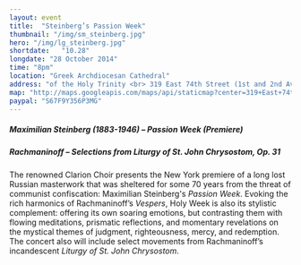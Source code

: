 ```yaml
---
layout: event
title:  "Steinberg’s Passion Week"
thumbnail: "/img/sm_steinberg.jpg"
hero: "/img/lg_steinberg.jpg"
shortdate:   "10.28"
longdate: "28 October 2014"
time: "8pm"
location: "Greek Archdiocesan Cathedral"
address: "of the Holy Trinity <br> 319 East 74th Street (1st and 2nd Avenues)"
map: "http://maps.googleapis.com/maps/api/staticmap?center=319+East+74th+Street+New York,+NY&zoom=16&size=700x300&visual_refresh=true&maptype=roadmap&markers=color:green%7Clabel:A%7C40.7698916,-73.9562465&sensor=false"
paypal: "S67F9Y356P3MG"
---
```


##### Maximilian Steinberg  (1883-1946) – Passion Week (Premiere)

##### Rachmaninoff – Selections from Liturgy of St. John Chrysostom, Op. 31

The renowned Clarion Choir presents the New York premiere of a long lost Russian masterwork that was sheltered for some 70 years from the threat of communist confiscation: Maximilian Steinberg's *Passion Week*.  Evoking the rich harmonics of Rachmaninoff’s *Vespers*, Holy Week is also its stylistic complement: offering its own soaring emotions, but contrasting them with flowing meditations, prismatic reflections, and momentary revelations on the mystical themes of judgment, righteousness, mercy, and redemption.  The concert also will include select movements from Rachmaninoff’s incandescent *Liturgy of St. John Chrysostom*.
